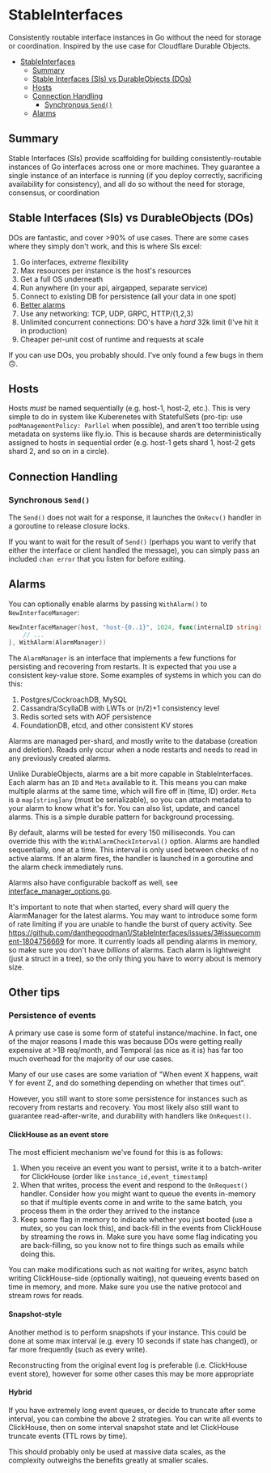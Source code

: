 # StableInterfaces

Consistently routable interface instances in Go without the need for storage or coordination. Inspired by the use case for Cloudflare Durable Objects.

<!-- TOC -->
* [StableInterfaces](#stableinterfaces)
  * [Summary](#summary)
  * [Stable Interfaces (SIs) vs DurableObjects (DOs)](#stable-interfaces-sis-vs-durableobjects-dos)
  * [Hosts](#hosts)
  * [Connection Handling](#connection-handling)
    * [Synchronous `Send()`](#synchronous-send)
  * [Alarms](#alarms)
<!-- TOC -->

## Summary

Stable Interfaces (SIs) provide scaffolding for building consistently-routable instances of Go interfaces across one or more machines. They guarantee a single instance of an interface is running (if you deploy correctly, sacrificing availability for consistency), and all do so without the need for storage, consensus, or coordination

## Stable Interfaces (SIs) vs DurableObjects (DOs)

DOs are fantastic, and cover >90% of use cases. There are some cases where they simply don't work, and this is where SIs excel:

1. Go interfaces, _extreme_ flexibility
2. Max resources per instance is the host's resources
3. Get a full OS underneath
4. Run anywhere (in your api, airgapped, separate service)
5. Connect to existing DB for persistence (all your data in one spot)
6. [Better alarms](#alarms)
7. Use any networking: TCP, UDP, GRPC, HTTP/(1,2,3)
8. Unlimited concurrent connections: DO's have a _hard_ 32k limit (I've hit it in production)
9. Cheaper per-unit cost of runtime and requests at scale

If you can use DOs, you probably should. I've only found a few bugs in them 🙃.

## Hosts

Hosts _must_ be named sequentially (e.g. host-1, host-2, etc.). This is very simple to do in system like Kuberenetes with StatefulSets (pro-tip: use `podManagementPolicy: Parllel` when possible), and aren't too terrible using metadata on systems like fly.io. This is because shards are deterministically assigned to hosts in sequential order (e.g. host-1 gets shard 1, host-2 gets shard 2, and so on in a circle).

## Connection Handling

### Synchronous `Send()`

The `Send()` does not wait for a response, it launches the `OnRecv()` handler in a goroutine to release closure locks.

If you want to wait for the result of `Send()` (perhaps you want to verify that either the interface or client handled the message), you can simply pass an included `chan error` that you listen for before exiting.

## Alarms

You can optionally enable alarms by passing `WithAlarm()` to `NewInterfaceManager`:

```go
NewInterfaceManager(host, "host-{0..1}", 1024, func(internalID string) StableInterface {
    // ...
}, WithAlarm(AlarmManager))
```

The `AlarmManager` is an interface that implements a few functions for persisting and recovering from restarts. It is expected that you use a consistent key-value store. Some examples of systems in which you can do this:

1. Postgres/CockroachDB, MySQL
2. Cassandra/ScyllaDB with LWTs or (n/2)+1 consistency level
3. Redis sorted sets with AOF persistence
4. FoundationDB, etcd, and other consistent KV stores

Alarms are managed per-shard, and mostly write to the database (creation and deletion). Reads only occur when a node restarts and needs to read in any previously created alarms.

Unlike DurableObjects, alarms are a bit more capable in StableInterfaces. Each alarm has an `ID` and `Meta` available to it. This means you can make multiple alarms at the same time, which will fire off in (time, ID) order. `Meta` is a `map[string]any` (must be serializable), so you can attach metadata to your alarm to know what it's for. You can also list, update, and cancel alarms. This is a simple durable pattern for background processing.

By default, alarms will be tested for every 150 milliseconds. You can override this with the `WithAlarmCheckInterval()` option. Alarms are handled sequentially, one at a time. This interval is only used between checks of no active alarms. If an alarm fires, the handler is launched in a goroutine and the alarm check immediately runs.

Alarms also have configurable backoff as well, see [interface_manager_options.go](interface_manager_options.go).


It's important to note that when started, every shard will query the AlarmManager for the latest alarms. You may want to introduce some form of rate limiting if you are unable to handle the burst of query activity. See https://github.com/danthegoodman1/StableInterfaces/issues/3#issuecomment-1804756669 for more. It currently loads all pending alarms in memory, so make sure you don't have _billions_ of alarms. Each alarm is lightweight (just a struct in a tree), so the only thing you have to worry about is memory size.

## Other tips

### Persistence of events

A primary use case is some form of stateful instance/machine. In fact, one of the major reasons I made this was because DOs were getting really expensive at >1B req/month, and Temporal (as nice as it is) has far too much overhead for the majority of our use cases.

Many of our use cases are some variation of "When event X happens, wait Y for event Z, and do something depending on whether that times out".

However, you still want to store some persistence for instances such as recovery from restarts and recovery. You most likely also still want to guarantee read-after-write, and durability with handlers like `OnRequest()`.

#### ClickHouse as an event store

The most efficient mechanism we've found for this is as follows:

1. When you receive an event you want to persist, write it to a batch-writer for ClickHouse (order like `instance_id,event_timestamp`)
2. When that writes, process the event and respond to the `OnRequest()` handler. Consider how you might want to queue the events in-memory so that if multiple events come in and write to the same batch, you process them in the order they arrived to the instance
3. Keep some flag in memory to indicate whether you just booted (use a mutex, so you can lock this), and back-fill in the events from ClickHouse by streaming the rows in. Make sure you have some flag indicating you are back-filling, so you know not to fire things such as emails while doing this.

You can make modifications such as not waiting for writes, async batch writing ClickHouse-side (optionally waiting), not queueing events based on time in memory, and more. Make sure you use the native protocol and stream rows for reads.

#### Snapshot-style

Another method is to perform snapshots if your instance. This could be done at some max interval (e.g. every 10 seconds if state has changed), or far more frequently (such as every write).

Reconstructing from the original event log is preferable (i.e. ClickHouse event store), however for some other cases this may be more appropriate

#### Hybrid

If you have extremely long event queues, or decide to truncate after some interval, you can combine the above 2 strategies. You can write all events to ClickHouse, then on some interval snapshot state and let ClickHouse truncate events (TTL rows by time).

This should probably only be used at massive data scales, as the complexity outweighs the benefits greatly at smaller scales.
